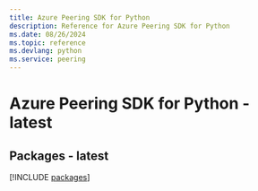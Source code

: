 ```yaml
---
title: Azure Peering SDK for Python
description: Reference for Azure Peering SDK for Python
ms.date: 08/26/2024
ms.topic: reference
ms.devlang: python
ms.service: peering
---
```

# Azure Peering SDK for Python - latest
## Packages - latest
[!INCLUDE [packages](peering-index.md)]